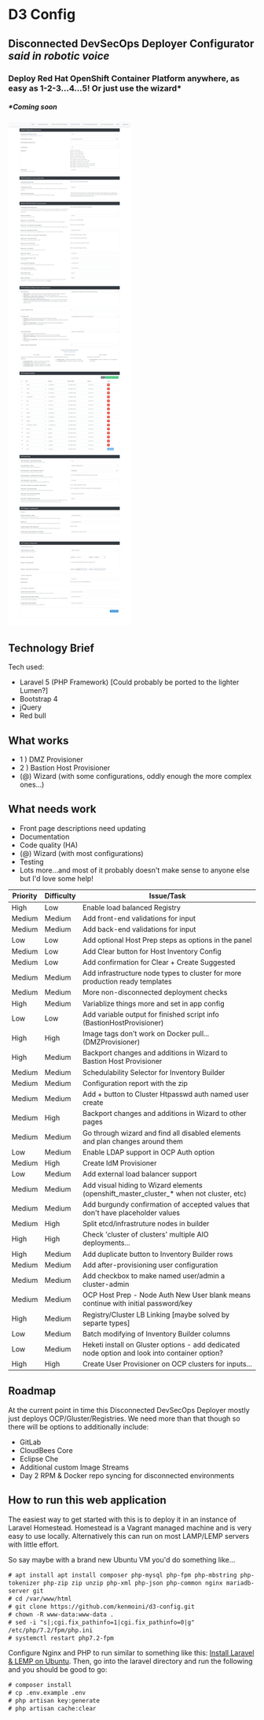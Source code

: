 # D3 Config
## Disconnected DevSecOps Deployer Configurator *said in robotic voice*

### Deploy Red Hat OpenShift Container Platform anywhere, as easy as 1-2-3...4...5! Or just use the wizard*

##### *Coming soon

![Screenshot of the Wizard](https://raw.githubusercontent.com/kenmoini/d3-config/master/misc/screenshot.png)

## Technology Brief
Tech used:

 - Laravel 5 (PHP Framework) [Could probably be ported to the lighter 
Lumen?]
 - Bootstrap 4
 - jQuery
 - Red bull

## What works
 - 1 ) DMZ Provisioner
 - 2 ) Bastion Host Provisioner
 - (@) Wizard (with some configurations, oddly enough the more complex 
ones...)

## What needs work
 - Front page descriptions need updating
 - Documentation
 - Code quality (HA)
 - (@) Wizard (with most configurations)
 - Testing
 - Lots more...and most of it probably doesn't make sense to anyone else but I'd love some help!

| Priority | Difficulty | Issue/Task                                                                                          |
|----------|------------|-----------------------------------------------------------------------------------------------------|
| High     | Low        | Enable load balanced Registry |
| Medium   | Medium     | Add front-end validations for input |
| Medium   | Medium     | Add back-end validations for input |
| Low      | Low        | Add optional Host Prep steps as options in the panel |
| Medium   | Low        | Add Clear button for Host Inventory Config |
| Medium   | Low        | Add confirmation for Clear + Create Suggested |
| Medium   | Medium     | Add infrastructure node types to cluster for more production ready templates |
| Medium   | Medium     | More non-disconnected deployment checks |
| High     | Medium     | Variablize things more and set in app config |
| Low      | Low        | Add variable output for finished script info (BastionHostProvisioner) |
| High     | High       | Image tags don't work on Docker pull...(DMZProvisioner) |
| High     | Medium     | Backport changes and additions in Wizard to Bastion Host Provisioner |
| Medium   | Medium     | Schedulability Selector for Inventory Builder |
| Medium   | Medium     | Configuration report with the zip |
| Medium   | Medium     | Add + button to Cluster Htpasswd auth named user create |
| Medium   | High       | Backport changes and additions in Wizard to other pages |
| Medium   | Medium     | Go through wizard and find all disabled elements and plan changes around them |
| Low      | Medium     | Enable LDAP support in OCP Auth option |
| Medium   | High       | Create IdM Provisioner |
| Low      | Medium     | Add external load balancer support |
| Medium   | Medium     | Add visual hiding to Wizard elements (openshift_master_cluster_* when not cluster, etc) |
| Medium   | Medium     | Add burgundy confirmation of accepted values that don't have placeholder values |
| Medium   | High       | Split etcd/infrastruture nodes in builder |
| High     | High       | Check 'cluster of clusters' multiple AIO deployments... |
| High     | Medium     | Add duplicate button to Inventory Builder rows |
| Medium   | Medium     | Add after-provisioning user configuration |
| Medium   | Medium     | Add checkbox to make named user/admin a cluster-admin |
| Medium   | Medium     | OCP Host Prep - Node Auth New User blank means continue with initial password/key |
| High     | Medium     | Registry/Cluster LB Linking [maybe solved by separte types] |
| Low      | Medium     | Batch modifying of Inventory Builder columns |
| Low      | Medium     | Heketi install on Gluster options - add dedicated node option and look into container option? |
| High     | High       | Create User Provisioner on OCP clusters for inputs... |


## Roadmap
At the current point in time this Disconnected DevSecOps Deployer mostly 
just deploys OCP/Gluster/Registries.  We need more than that though so 
there will be options to additionally include:

 - GitLab
 - CloudBees Core
 - Eclipse Che
 - Additional custom Image Streams
 - Day 2 RPM & Docker repo syncing for disconnected environments

## How to run this web application
The easiest way to get started with this is to deploy it in an instance 
of Laravel Homestead.  Homestead is a Vagrant managed machine and is very 
easy to use locally.  Alternatively this can run on most LAMP/LEMP 
servers with little effort.

So say maybe with a brand new Ubuntu VM you'd do something like...
~~~~
# apt install apt install composer php-mysql php-fpm php-mbstring php-tokenizer php-zip zip unzip php-xml php-json php-common nginx mariadb-server git
# cd /var/www/html
# git clone https://github.com/kenmoini/d3-config.git
# chown -R www-data:www-data .
# sed -i "s|;cgi.fix_pathinfo=1|cgi.fix_pathinfo=0|g" /etc/php/7.2/fpm/php.ini
# systemctl restart php7.2-fpm
~~~~

Configure Nginx and PHP to run similar to something like this: [Install Laravel & LEMP on Ubuntu](https://www.digitalocean.com/community/tutorials/how-to-deploy-a-laravel-application-with-nginx-on-ubuntu-16-04).
Then, go into the laravel directory and run the following and you should be good to go:
~~~~
# composer install
# cp .env.example .env
# php artisan key:generate
# php artisan cache:clear
~~~~
